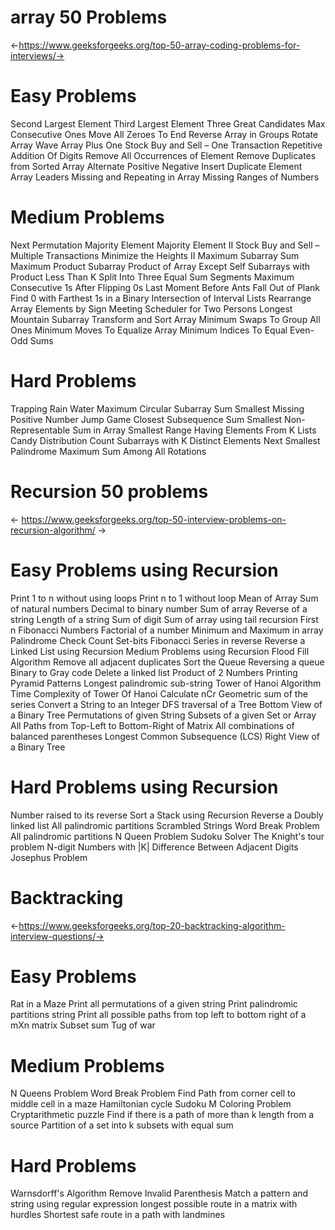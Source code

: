 # array 50 Problems

<-https://www.geeksforgeeks.org/top-50-array-coding-problems-for-interviews/->

# Easy Problems

Second Largest Element
Third Largest Element
Three Great Candidates
Max Consecutive Ones
Move All Zeroes To End
Reverse Array in Groups
Rotate Array
Wave Array
Plus One
Stock Buy and Sell – One Transaction
Repetitive Addition Of Digits
Remove All Occurrences of Element
Remove Duplicates from Sorted Array
Alternate Positive Negative
Insert Duplicate Element
Array Leaders
Missing and Repeating in Array
Missing Ranges of Numbers

# Medium Problems

Next Permutation
Majority Element
Majority Element II
Stock Buy and Sell – Multiple Transactions
Minimize the Heights II
Maximum Subarray Sum
Maximum Product Subarray
Product of Array Except Self
Subarrays with Product Less Than K
Split Into Three Equal Sum Segments
Maximum Consecutive 1s After Flipping 0s
Last Moment Before Ants Fall Out of Plank
Find 0 with Farthest 1s in a Binary
Intersection of Interval Lists
Rearrange Array Elements by Sign
Meeting Scheduler for Two Persons
Longest Mountain Subarray
Transform and Sort Array
Minimum Swaps To Group All Ones
Minimum Moves To Equalize Array
Minimum Indices To Equal Even-Odd Sums

# Hard Problems

Trapping Rain Water
Maximum Circular Subarray Sum
Smallest Missing Positive Number
Jump Game
Closest Subsequence Sum
Smallest Non-Representable Sum in Array
Smallest Range Having Elements From K Lists
Candy Distribution
Count Subarrays with K Distinct Elements
Next Smallest Palindrome
Maximum Sum Among All Rotations

# Recursion 50 problems

<- https://www.geeksforgeeks.org/top-50-interview-problems-on-recursion-algorithm/ ->

# Easy Problems using Recursion

Print 1 to n without using loops
Print n to 1 without loop
Mean of Array
Sum of natural numbers
Decimal to binary number
Sum of array
Reverse of a string
Length of a string
Sum of digit
Sum of array using tail recursion
First n Fibonacci Numbers
Factorial of a number
Minimum and Maximum in array
Palindrome Check
Count Set-bits
Fibonacci Series in reverse
Reverse a Linked List using Recursion
Medium Problems using Recursion
Flood Fill Algorithm
Remove all adjacent duplicates
Sort the Queue
Reversing a queue
Binary to Gray code
Delete a linked list
Product of 2 Numbers
Printing Pyramid Patterns
Longest palindromic sub-string
Tower of Hanoi Algorithm
Time Complexity of Tower Of Hanoi
Calculate nCr
Geometric sum of the series
Convert a String to an Integer
DFS traversal of a Tree
Bottom View of a Binary Tree
Permutations of given String
Subsets of a given Set or Array
All Paths from Top-Left to Bottom-Right of Matrix
All combinations of balanced parentheses
Longest Common Subsequence (LCS)
Right View of a Binary Tree

# Hard Problems using Recursion

Number raised to its reverse
Sort a Stack using Recursion
Reverse a Doubly linked list
All palindromic partitions
Scrambled Strings
Word Break Problem
All palindromic partitions
N Queen Problem
Sudoku Solver
The Knight's tour problem
N-digit Numbers with |K| Difference Between Adjacent Digits
Josephus Problem

# Backtracking

<-https://www.geeksforgeeks.org/top-20-backtracking-algorithm-interview-questions/->

# Easy Problems

Rat in a Maze
Print all permutations of a given string
Print palindromic partitions string
Print all possible paths from top left to bottom right of a mXn matrix
Subset sum
Tug of war

# Medium Problems

N Queens Problem
Word Break Problem
Find Path from corner cell to middle cell in a maze
Hamiltonian cycle
Sudoku
M Coloring Problem
Cryptarithmetic puzzle
Find if there is a path of more than k length from a source
Partition of a set into k subsets with equal sum

# Hard Problems

Warnsdorff's Algorithm
Remove Invalid Parenthesis
Match a pattern and string using regular expression
longest possible route in a matrix with hurdles
Shortest safe route in a path with landmines
